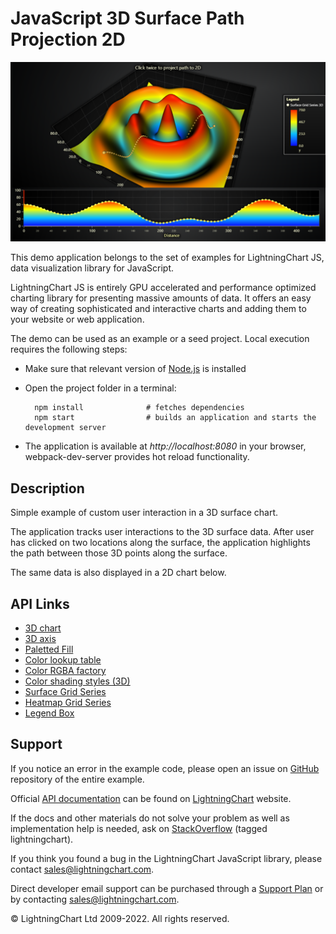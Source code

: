 # JavaScript 3D Surface Path Projection 2D

![JavaScript 3D Surface Path Projection 2D](surfacePath-darkGold.png)

This demo application belongs to the set of examples for LightningChart JS, data visualization library for JavaScript.

LightningChart JS is entirely GPU accelerated and performance optimized charting library for presenting massive amounts of data. It offers an easy way of creating sophisticated and interactive charts and adding them to your website or web application.

The demo can be used as an example or a seed project. Local execution requires the following steps:

-   Make sure that relevant version of [Node.js](https://nodejs.org/en/download/) is installed
-   Open the project folder in a terminal:

          npm install              # fetches dependencies
          npm start                # builds an application and starts the development server

-   The application is available at _http://localhost:8080_ in your browser, webpack-dev-server provides hot reload functionality.


## Description

Simple example of custom user interaction in a 3D surface chart.

The application tracks user interactions to the 3D surface data.
After user has clicked on two locations along the surface, the application highlights the path between those 3D points along the surface.

The same data is also displayed in a 2D chart below.


## API Links

* [3D chart]
* [3D axis]
* [Paletted Fill]
* [Color lookup table]
* [Color RGBA factory]
* [Color shading styles (3D)]
* [Surface Grid Series]
* [Heatmap Grid Series]
* [Legend Box]


## Support

If you notice an error in the example code, please open an issue on [GitHub][0] repository of the entire example.

Official [API documentation][1] can be found on [LightningChart][2] website.

If the docs and other materials do not solve your problem as well as implementation help is needed, ask on [StackOverflow][3] (tagged lightningchart).

If you think you found a bug in the LightningChart JavaScript library, please contact sales@lightningchart.com.

Direct developer email support can be purchased through a [Support Plan][4] or by contacting sales@lightningchart.com.

[0]: https://github.com/Arction/
[1]: https://lightningchart.com/lightningchart-js-api-documentation/
[2]: https://lightningchart.com
[3]: https://stackoverflow.com/questions/tagged/lightningchart
[4]: https://lightningchart.com/support-services/

© LightningChart Ltd 2009-2022. All rights reserved.


[3D chart]: https://lightningchart.com/js-charts/api-documentation/v6.0.0/classes/Chart3D.html
[3D axis]: https://lightningchart.com/js-charts/api-documentation/v6.0.0/classes/Axis3D.html
[Paletted Fill]: https://lightningchart.com/js-charts/api-documentation/v6.0.0/classes/PalettedFill.html
[Color lookup table]: https://lightningchart.com/js-charts/api-documentation/v6.0.0/classes/LUT.html
[Color RGBA factory]: https://lightningchart.com/js-charts/api-documentation/v6.0.0/functions/ColorRGBA.html
[Color shading styles (3D)]: https://lightningchart.com/js-charts/api-documentation/v6.0.0/variables/ColorShadingStyles.html
[Surface Grid Series]: https://lightningchart.com/js-charts/api-documentation/v6.0.0/classes/SurfaceGridSeries3D.html
[Heatmap Grid Series]: https://lightningchart.com/js-charts/api-documentation/v6.0.0/classes/HeatmapGridSeriesIntensityValues.html
[Legend Box]: https://lightningchart.com/js-charts/api-documentation/v6.0.0/classes/Chart.html#addLegendBox

